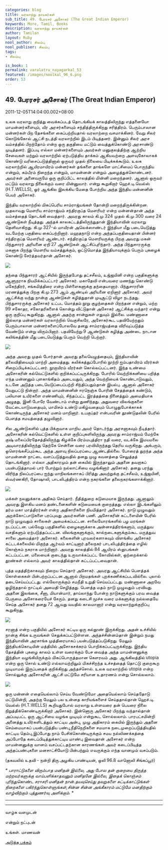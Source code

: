 ```yaml
---
categories: blog
title: வரலாற்று நாயகர்கள்
sub_title: 49. பேரரசர் அசோகர் (The Great Indian Emperor)
keywords: More, Tamil, Books
description: வரலாற்று நாயகர்கள்
author: Tamilan
layout: Ruby
nool_author: சிலம்பு
nool_publiser: சிலம்பு
tags:
- சிலம்பு

is_book: 1
permalink: varalatru_nayagarkal_53
featured: /images/noolkal_96_6.png
order: 53
---
```



## 49. பேரரசர் அசோகர் (The Great Indian Emperor)

2011-12-05T14:04:00.002+08:00

உலக வரலாறு குறித்து வைக்கப்படத் தொடங்கியக் காலத்திலிருந்து எத்தனையோ மாமன்னர்களையும், வீர அரசர்களையும் சந்தித்திருக்கிறது சரித்திரம். பெரும்பாலான மன்னர்கள் பிற தேசங்களை கைப்பற்றியதால் வரலாற்றை வசமாக்கினர். வேறு சிலர் கொடுங்கோல் ஆட்சி நடத்தி வரலாற்றில் இடம் பிடித்தனர். இன்னும் சிலர் அரச வம்சத்தில் பிறந்தோம் என்ற ஒரு தகுதியை மட்டும் வைத்துக்கொண்டு அரசாண்டு முடித்தனர். இப்படி எல்லா மன்னர்களையும் அவர்கள் மனுகுலத்திற்கு ஆற்றிய சேவைகள் மற்றும் வரலாற்றில் ஏற்படுத்திய தாக்கம் ஆகியவற்றை அளவுகோலாகக் கொண்டு வரிசைப்படுத்தினால் ஒருவர் முதல் நிலையை பிடிக்கக்கூடும். உலக வரலாற்றில் ஆயிரமாயிரம் மன்னர்கள் தங்களை தாங்களே மாட்சிமைப் பொருந்திய என்றும், கம்பீரம் நிறைந்த என்றும், மாமன்னன் என்றும் அழைத்துக்கொண்டனர். அவர்கள் அனைவருமே ஒரு குறிப்பிட்ட காலத்தில் மின்னி மறைந்தனர். ஆனால் ஒருவர் மட்டும் வரலாறு நிலைக்கும் வரை மின்னுவார். என்று கூறுகிறார் ஹெச்.டி.வெல்ஸ் (H.T.WELLS), ஓர் ஆங்கில இலக்கிய மேதை போற்றிய அந்த இந்திய மன்னனின் பெயர் அசோகர்.

இந்திய வரலாற்றில் மிகப்பெரிய சாம்ராஜ்யங்கள் தோன்றி மறைந்திருக்கின்றன. முதலாவது மெளரிய சாம்ராஜ்யம் சந்திரகுப்த மெளரியர் என்ற மன்னன்தான் அந்த வம்சத்தைத் தொடங்கி வைத்தார். அவரது காலம் கி.மு 324 முதல் கி.மு 300 வரை 24 ஆண்டுகள் நீடித்தது. அந்தக் காலகட்டத்திலிருந்துதான் இந்தியாவின் வரலாறு தெளிவாகிறது. கி.மு 327-ல் மாவீரன் அலெக்ஸாண்டர் இந்தியா மீது படையெடுத்து வடமேற்கு பகுதியை கைப்பற்றினார். மஹதநாடு என்ற அந்தப்பகுதியைதான் பின்னர் சந்திரகுப்த மெளரியர் ஆண்டார். சந்திரகுப்த மெளரியருக்கு பிறகு அவரது மகன் பிந்துசாரர் அரியனை ஏறி 27 ஆண்டுகள் ஆட்சிப்புரிந்தார். அந்த பிந்துசாரருக்கு மகனாக பிறந்து மெளரிய வம்சத்துக்கும், ஒட்டுமொத்த இந்தியாவுக்கும் பெரும் புகழைக் கொண்டு சேர்த்தவர்தான் அசோகர்.

![](http://4.bp.blogspot.com/-_dXkBdCjSas/Ttxb1T1etaI/AAAAAAAABBM/N1lfHz9HqgI/s320/ashoka2.jpg)

தந்தை பிந்துசாரர் ஆட்சியில் இருந்தபோது தட்சசீலம், உஜ்ஜயினி என்ற பகுதிகளுக்கு ஆளுநராக நியமிக்கப்பட்டார் அசோகர். மகாதேவி என்பவரை மணந்து கொண்டு மகேந்திரர், சங்கமித்திரை என்ற பிள்ளைகளுக்கு தந்தையானார். பிந்துசாரரின் மரணத்துக்கு பிறகு கி.மு 273 ஆம் ஆண்டில் அரியனை ஏறினார் அசோகர். அவர் ஆட்சிக்கு வந்து நான்கு ஆண்டுகள் கழித்துதான் முடிசூட்டு விழா நடந்தது. பிந்துசாரருக்கு அசோகர் உட்பட மொத்தம் நூறு குழந்தைகள் பிறந்தன என்றும், மற்ற 99 சகோதர, சகோதரிகளைக் கொன்று விட்டுதான் அசோகர் ஆட்சிக்கு வந்தார் என்று ஒரு குறிப்பு கூறுகிறது. ஆனால் அதற்கு சான்றுகள் எதுவும் இல்லை. மண்ணாசை இல்லாத மன்னர்கள் வரலாற்றில் வெகுசிலரே, அசோகர்கூட பதவியேற்றதும் பெரும்பாலான மன்னர்களைப்போலவே தனது சாம்ராஜ்யத்தை விரிவுப்படுத்த வேண்டும் என்று விரும்பினார். பதவியேற்று 9 ஆண்டுகள் கழித்து அண்டை நாடான கலிங்கத்தின் மீது படையெடுத்து பெரும் வெற்றி பெற்றார்.

![](http://2.bp.blogspot.com/-BLRPTG1AgoU/Ttxb9QiAr4I/AAAAAAAABBU/CpD7t-SFB8o/s320/ashoka-CZ52_l.jpg)

அந்த அவரது முதல் போர்தான் அவரது தலையெழுத்தையும், இந்தியாவின் தலைவிதியையும் மாற்றி அமைத்தது. கலிக்கத்துப்போரில் நூற்றி ஐம்பதாயிரம் வீரர்கள் சிறைப்பிடிக்கப்பட்டனர். நூறாயிரம் வீரர்கள் கொல்லப்பட்டனர். இந்த உண்மை அசோகரின் கல்வெட்டுகளில் குறிக்கப்பட்டிருக்கிறது. போரில் வெற்றிக்கனியை பறித்த எந்த மன்னனும் புளகாங்கிதம் அடைவதும், அந்த வெற்றியைக் கொண்டாடுவதும், உடனே அடுத்த படையெடுப்பைப்பற்றி சிந்திப்பதும்தான் இயல்பு. ஆனால் அசோகர் வேறுபட்டு நின்றார். அந்த மாமன்னனின் ஈரநெஞ்சு போரின் சேதத்தைக் கண்டும், பலியான உயிர்களை எண்ணியும், சிந்தப்பட்ட இரத்தத்தை நினைத்தும் அமைதியாக அழுதது, இனி போரே வேண்டாம் என்று துணிந்தது. அதுவரை விலங்குகளை வேட்டையாடுவதையும், மாமிசம் உண்டு மகிழ்வதையும் பொழுதுபோக்காகக் கொண்டிருந்த அசோகர் மனம் மாறினார். உபகுப்தர் என்பவரின் தூண்டுதலின் பேரில் பெளத்த சமயத்தைத் தழுவினார்.

சில ஆண்டுகளில் புத்த பிக்குவாக மாறிய அவர் தொடர்ந்து அரசனாகவும் நீடித்தார். அசோகரின் கல்வெட்டுகளில் உள்ள குறிப்புகளிலிருந்து அவரது சாம்ராஜ்யம் மேற்கே குஷ் மலைப்பிரதேசத்திலிருந்து கிழக்கே பிரம்மபுத்திரா நதி வரை, வடக்கே இமயமலை அடிவாரத்திலிருந்து தெற்கே சென்னை வரை பரவியிருந்தது தெரிய வருகிறது. அக்பரும், ஒளெரங்கசீப்பும்கூட அந்த அளவு நிலப்பரப்பை ஆண்டதில்லை. போரைத் துறந்த அந்த மாமன்னன் நாட்டை வளப்படுத்துவதில் தனது முழு கவனத்தை செலுத்தத் தொடங்கினார். எல்லா அதிகாரமும் தன் கையில் இருந்தாலும் அதனை தவறாகப் பயன்படுத்தாமல் பார் போற்றும் நல்லாட்சியை வழங்கினார் அசோகர். தனது பரந்து விரிந்த நிலப்பரப்பை ஐந்து மாநிலங்களாகப் பிரித்து அவற்றுக்கு தட்சசீலம், உஜ்ஜயினி, ஸ்வர்ணகிரி, தோஷாலி, பாடலிபுத்திரம் என்ற நகரங்களை தலைநகரங்களாக்கினார்.

![](http://3.bp.blogspot.com/-OWexa4oUyFc/Ttxc5DlknFI/AAAAAAAABB0/3B7FBnI3NqM/s320/map5asho.jpg)

மக்கள் நலனுக்காக அதிகம் செய்தார். நீதித்துறை கடுமையாக இருந்தது. ஆனாலும் அவரது இளகிய மனம் தண்டனைகளின் கடுமையைக் குறைத்தது. எல்லா இடங்களிலும் தர்ம மகா மாத்திரர்கள் என்ற அதிகாரிகளை நியமித்தார் அசோகர். நாடு முழுவதும் அறக்கோட்பாடுகளை பரப்புவது அவர்களின் பணி. அசோகரின் கட்டளையின் பேரில் நாடு முழுவதும் சாலைகள் அமைக்கப்பட்டன. சாலையோரங்களில் பழ மரங்கள் நடப்பட்டன. பல்வேறு பகுதிகளில் ஏழைகளுக்காக அன்னசத்திரங்களும், மருத்துவ வசதிகளும் ஏற்படுத்தப்பட்டன. விலங்குகளுக்கும், கால்நடைகளுக்கும்கூட மருத்துவ சாலை அமைத்தார் அசோகர். கலைகளின் புரவலர்களாகவும் விளங்கிய அசோகர் கட்டடக்கலையில் மிகுந்த ஆர்வம் காட்டினார்.தலைநகர் பாடலிபுத்திரத்தை எழில் கொஞ்சும் நகராக மாற்றினார். அவரது காலத்தில் 84 ஆயிரம் ஸ்தூபங்கள் கட்டப்பட்டன. மலையைக் குடைந்து உருவாக்கப்பட்ட கோவில்கள், ஒற்றைக்கால் தூண்கள் எல்லாம் அவர் காலத்தில்தான் கட்டப்பட்டவைதான்.

புத்த மதத்திற்காகவும் நிறைய செய்தார் அசோகர். அவரது ஆட்சியில் பெளத்தக் கொள்கைகள் பின்பற்றப்பட்டன.ஆனால் பிறமதங்கள் புறக்கணிக்கப்படவில்லை. புலால் தடைசெய்யப்பட்டது. எல்லோருக்கும் சமநீதி உறுதி செய்யப்பட்டது. மண்ணாசை அறவே ஒழிந்ததால் நாட்டில் அமைதி செழித்தது. பெளத்த மதம் நாடு முழுவதும் பரவியது. அதனை இலங்கை, சீனா, மியான்மார், தாய்லாந்து போன்ற நாடுகளுக்கும் பரவ வைத்த பெருமை அசோகரையேச் சேரும். தனது கடைசி மூச்சு வரை மக்களுக்கு நல்லதையே செய்த அசோகர் தனது 72 ஆவது வயதில் காலமானார் என்று வரலாற்றுக்குறிப்பு கூறுகிறது.

![](http://4.bp.blogspot.com/-d5ttY4iiMoo/TtxcG3FVvjI/AAAAAAAABBc/etqrFq1k9e4/s320/edicts_of_ashoka_main.jpg)

சரனாத் என்ற பகுதியில் அசோகர் கட்டிய ஒரு கல்தூண் இருக்கிறது. அதன் உச்சியில் நான்கு சிங்க உருவங்கள் செதுக்கப்பட்டுள்ளன. அந்தச்சின்னம்தான் இன்றும் நமது இந்தியாவின் அரசாங்க முத்திரையாகப் பயன்படுத்தப்படுகிறது. மேலும் இந்தியக்கொடியின் மத்தியில் அசோகசக்கரம் பொறிக்கப்பட்டிருக்கிறது. இந்திய தேசத்தின் புகழை காலம் உள்ள வரைக்கும் பேச வைத்த அந்த மாமன்னனுக்கு இந்தியா வழங்கியிருக்கும் மிகப்பொருத்தமான கெளரவம் அது. ஆங்கிலத்தில் utopia என்ற ஒரு சொல் உண்டு எல்லாவற்றிலும் மிகச்சிறந்த உச்சத்தைத் தொட்டு குறைகூற முடியாமல் இருப்பதைக் குறிக்கிறது அந்தச்சொல். உலக வரலாற்றில் utopia என்ற சொல்லுக்கு அசோகரின் ஆட்சி மட்டுமே சரியான உதாரணம் என்று சொல்லலாம்.

![](http://3.bp.blogspot.com/-hL5M5PpRO6w/Ttxcf5vnMrI/AAAAAAAABBk/EAEK9gmlf3M/s320/ashoka_4_lions.310171851_std.jpg)

ஒரு மன்னன் எதையெல்லாம் செய்ய வேண்டுமோ அதையெல்லாம் செய்ததோடு மட்டுமின்றி, அதற்கு மேலும் பல உன்னத காரியங்களைச் செய்ததால்தான் ஹெச்.டி. வெல்ஸ் (H.T.WELLS) கூறியதுபோல் வரலாறு உள்ளவரை தன் பெயரை நிலை நிறுத்திக்கொண்டிருக்கிறார் அசோகர். இன்னொரு அசோகர் பிறந்து வந்தால்தான் அப்படிபட்ட ஒரு ஆட்சியை வழங்க முடியும் என்றுகூட சொல்லலாம். பாரபட்சமின்றி அனைத்து உயிர்களிடத்தும் காட்டிய அன்பு, முழு அதிகாரம் கையில் இருந்தும் அதனை செம்மையாகப் பயன்படுத்திய பண்பு,நீதிநெறிகளை சமமாக நடைமுறைப்படுத்தியதில் காட்டிய தெம்பு,இப்போது நாம் பேசிக்கொண்டிருக்கும் சமய நல்லிணக்கத்தை அப்போதே கடைப்பிடித்துக்காட்டிய மாண்பு இவைதான் அசோகர் என்ற மாமன்னனுக்கு வானம் வசப்பட்டதற்கான காரணங்கள்.அவர் கடைப்பிடித்த அந்தப்பண்புகளை மனசாட்சியோடு பின்பற்றும் எவருக்கும் எந்த வானமும் வசப்படும்.

(தகவலில் உதவி - நன்றி திரு.அழகிய பாண்டியன், ஒலி 96.8 வானொலி சிங்கப்பூர்)

_* _பாராட்டுகளை விரும்பாத மனிதன் இல்லை, அது போல தன் குறையை திருத்த மற்றவர்களுக்கு வாய்பளிக்காதவனும் மனிதனே இல்லை, இதைக் கொஞ்சம் புரிந்துகொண்ட சராசரி மனிதன் நான்.தயவுசெய்து தவறுகளை சுட்டிக்காட்டுங்கள் நிறைகளை பகிர்ந்துகொள்ளுங்கள்,சின்ன சின்ன அங்கீகாரம் மட்டுமே மனதிற்கும் வாழ்விற்கும் புத்துணர்வு அளிக்கும்.__ *

* * *

* * *

வாழ்க வளமுடன்

என்றும் நட்புடன்

உங்கள். மாணவன்

[அடுத்த பக்கம்](varalatru_nayagarkal_54)